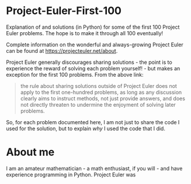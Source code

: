 # Project-Euler-First-100
Explanation of and solutions (in Python) for some of the first 100 Project Euler problems.  The hope is to make it through all 100 eventually!

Complete information on the wonderful and always-growing Project Euler can be found at https://projecteuler.net/about.

Project Euler generally discourages sharing solutions - the point is to experience the reward of solving each problem yourself! - but makes an exception for the first 100 problems.  From the above link:

>the rule about sharing solutions outside of Project Euler does not apply to the first one-hundred problems, as long as any discussion clearly aims to instruct methods, not just provide answers, and does not directly threaten to undermine the enjoyment of solving later problems.
>
 
So, for each problem documented here, I am not just to share the code I used for the solution, but to explain _why_ I used the code that I did.

# About me

I am an amateur mathematician - a math enthusiast, if you will - and have experience programming in Python.  Project Euler was 

